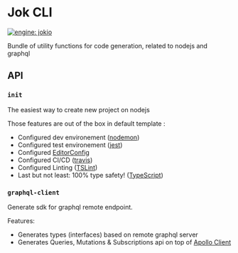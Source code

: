 
# Jok CLI 
[![engine: jokio](https://img.shields.io/badge/engine-%F0%9F%83%8F%20jok-44cc11.svg)](https://github.com/jokio/jok-cli)


Bundle of utility functions for code generation, related to nodejs and graphql

## API

### `init`
The easiest way to create new project on nodejs

Those features are out of the box in default template :

* Configured dev environement ([nodemon](https://github.com/remy/nodemon))
* Configured test environement ([jest](https://github.com/facebook/jest))
* Configured [EditorConfig](https://github.com/editorconfig/editorconfig)
* Configured CI/CD ([travis](http://travis-ci.org))
* Configured Linting ([TSLint](https://github.com/palantir/tslint))
* Last but not least: 100% type safety! ([TypeScript](https://github.com/Microsoft/TypeScript))



### `graphql-client`
Generate sdk for graphql remote endpoint.

Features:
* Generates types (interfaces) based on remote graphql server
* Generates Queries, Mutations & Subscriptions api on top of [Apollo Client](https://github.com/apollographql/apollo-client)
